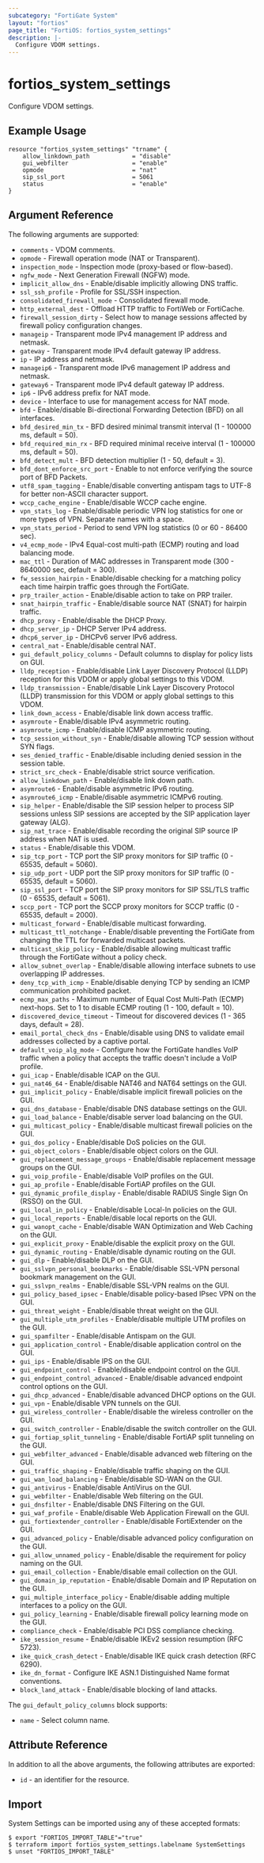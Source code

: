 ```yaml
---
subcategory: "FortiGate System"
layout: "fortios"
page_title: "FortiOS: fortios_system_settings"
description: |-
  Configure VDOM settings.
---
```


# fortios_system_settings
Configure VDOM settings.

## Example Usage

```hcl
resource "fortios_system_settings" "trname" {
    allow_linkdown_path            = "disable"
    gui_webfilter                  = "enable"
    opmode                         = "nat"
    sip_ssl_port                   = 5061
    status                         = "enable"
}
```

## Argument Reference

The following arguments are supported:

* `comments` - VDOM comments.
* `opmode` - Firewall operation mode (NAT or Transparent).
* `inspection_mode` - Inspection mode (proxy-based or flow-based).
* `ngfw_mode` - Next Generation Firewall (NGFW) mode.
* `implicit_allow_dns` - Enable/disable implicitly allowing DNS traffic.
* `ssl_ssh_profile` - Profile for SSL/SSH inspection.
* `consolidated_firewall_mode` - Consolidated firewall mode.
* `http_external_dest` - Offload HTTP traffic to FortiWeb or FortiCache.
* `firewall_session_dirty` - Select how to manage sessions affected by firewall policy configuration changes.
* `manageip` - Transparent mode IPv4 management IP address and netmask.
* `gateway` - Transparent mode IPv4 default gateway IP address.
* `ip` - IP address and netmask.
* `manageip6` - Transparent mode IPv6 management IP address and netmask.
* `gateway6` - Transparent mode IPv4 default gateway IP address.
* `ip6` - IPv6 address prefix for NAT mode.
* `device` - Interface to use for management access for NAT mode.
* `bfd` - Enable/disable Bi-directional Forwarding Detection (BFD) on all interfaces.
* `bfd_desired_min_tx` - BFD desired minimal transmit interval (1 - 100000 ms, default = 50).
* `bfd_required_min_rx` - BFD required minimal receive interval (1 - 100000 ms, default = 50).
* `bfd_detect_mult` - BFD detection multiplier (1 - 50, default = 3).
* `bfd_dont_enforce_src_port` - Enable to not enforce verifying the source port of BFD Packets.
* `utf8_spam_tagging` - Enable/disable converting antispam tags to UTF-8 for better non-ASCII character support.
* `wccp_cache_engine` - Enable/disable WCCP cache engine.
* `vpn_stats_log` - Enable/disable periodic VPN log statistics for one or more types of VPN. Separate names with a space.
* `vpn_stats_period` - Period to send VPN log statistics (0 or 60 - 86400 sec).
* `v4_ecmp_mode` - IPv4 Equal-cost multi-path (ECMP) routing and load balancing mode.
* `mac_ttl` - Duration of MAC addresses in Transparent mode (300 - 8640000 sec, default = 300).
* `fw_session_hairpin` - Enable/disable checking for a matching policy each time hairpin traffic goes through the FortiGate.
* `prp_trailer_action` - Enable/disable action to take on PRP trailer.
* `snat_hairpin_traffic` - Enable/disable source NAT (SNAT) for hairpin traffic.
* `dhcp_proxy` - Enable/disable the DHCP Proxy.
* `dhcp_server_ip` - DHCP Server IPv4 address.
* `dhcp6_server_ip` - DHCPv6 server IPv6 address.
* `central_nat` - Enable/disable central NAT.
* `gui_default_policy_columns` - Default columns to display for policy lists on GUI.
* `lldp_reception` - Enable/disable Link Layer Discovery Protocol (LLDP) reception for this VDOM or apply global settings to this VDOM.
* `lldp_transmission` - Enable/disable Link Layer Discovery Protocol (LLDP) transmission for this VDOM or apply global settings to this VDOM.
* `link_down_access` - Enable/disable link down access traffic.
* `asymroute` - Enable/disable IPv4 asymmetric routing.
* `asymroute_icmp` - Enable/disable ICMP asymmetric routing.
* `tcp_session_without_syn` - Enable/disable allowing TCP session without SYN flags.
* `ses_denied_traffic` - Enable/disable including denied session in the session table.
* `strict_src_check` - Enable/disable strict source verification.
* `allow_linkdown_path` - Enable/disable link down path.
* `asymroute6` - Enable/disable asymmetric IPv6 routing.
* `asymroute6_icmp` - Enable/disable asymmetric ICMPv6 routing.
* `sip_helper` - Enable/disable the SIP session helper to process SIP sessions unless SIP sessions are accepted by the SIP application layer gateway (ALG).
* `sip_nat_trace` - Enable/disable recording the original SIP source IP address when NAT is used.
* `status` - Enable/disable this VDOM.
* `sip_tcp_port` - TCP port the SIP proxy monitors for SIP traffic (0 - 65535, default = 5060).
* `sip_udp_port` - UDP port the SIP proxy monitors for SIP traffic (0 - 65535, default = 5060).
* `sip_ssl_port` - TCP port the SIP proxy monitors for SIP SSL/TLS traffic (0 - 65535, default = 5061).
* `sccp_port` - TCP port the SCCP proxy monitors for SCCP traffic (0 - 65535, default = 2000).
* `multicast_forward` - Enable/disable multicast forwarding.
* `multicast_ttl_notchange` - Enable/disable preventing the FortiGate from changing the TTL for forwarded multicast packets.
* `multicast_skip_policy` - Enable/disable allowing multicast traffic through the FortiGate without a policy check.
* `allow_subnet_overlap` - Enable/disable allowing interface subnets to use overlapping IP addresses.
* `deny_tcp_with_icmp` - Enable/disable denying TCP by sending an ICMP communication prohibited packet.
* `ecmp_max_paths` - Maximum number of Equal Cost Multi-Path (ECMP) next-hops. Set to 1 to disable ECMP routing (1 - 100, default = 10).
* `discovered_device_timeout` - Timeout for discovered devices (1 - 365 days, default = 28).
* `email_portal_check_dns` - Enable/disable using DNS to validate email addresses collected by a captive portal.
* `default_voip_alg_mode` - Configure how the FortiGate handles VoIP traffic when a policy that accepts the traffic doesn't include a VoIP profile.
* `gui_icap` - Enable/disable ICAP on the GUI.
* `gui_nat46_64` - Enable/disable NAT46 and NAT64 settings on the GUI.
* `gui_implicit_policy` - Enable/disable implicit firewall policies on the GUI.
* `gui_dns_database` - Enable/disable DNS database settings on the GUI.
* `gui_load_balance` - Enable/disable server load balancing on the GUI.
* `gui_multicast_policy` - Enable/disable multicast firewall policies on the GUI.
* `gui_dos_policy` - Enable/disable DoS policies on the GUI.
* `gui_object_colors` - Enable/disable object colors on the GUI.
* `gui_replacement_message_groups` - Enable/disable replacement message groups on the GUI.
* `gui_voip_profile` - Enable/disable VoIP profiles on the GUI.
* `gui_ap_profile` - Enable/disable FortiAP profiles on the GUI.
* `gui_dynamic_profile_display` - Enable/disable RADIUS Single Sign On (RSSO) on the GUI.
* `gui_local_in_policy` - Enable/disable Local-In policies on the GUI.
* `gui_local_reports` - Enable/disable local reports on the GUI.
* `gui_wanopt_cache` - Enable/disable WAN Optimization and Web Caching on the GUI.
* `gui_explicit_proxy` - Enable/disable the explicit proxy on the GUI.
* `gui_dynamic_routing` - Enable/disable dynamic routing on the GUI.
* `gui_dlp` - Enable/disable DLP on the GUI.
* `gui_sslvpn_personal_bookmarks` - Enable/disable SSL-VPN personal bookmark management on the GUI.
* `gui_sslvpn_realms` - Enable/disable SSL-VPN realms on the GUI.
* `gui_policy_based_ipsec` - Enable/disable policy-based IPsec VPN on the GUI.
* `gui_threat_weight` - Enable/disable threat weight on the GUI.
* `gui_multiple_utm_profiles` - Enable/disable multiple UTM profiles on the GUI.
* `gui_spamfilter` - Enable/disable Antispam on the GUI.
* `gui_application_control` - Enable/disable application control on the GUI.
* `gui_ips` - Enable/disable IPS on the GUI.
* `gui_endpoint_control` - Enable/disable endpoint control on the GUI.
* `gui_endpoint_control_advanced` - Enable/disable advanced endpoint control options on the GUI.
* `gui_dhcp_advanced` - Enable/disable advanced DHCP options on the GUI.
* `gui_vpn` - Enable/disable VPN tunnels on the GUI.
* `gui_wireless_controller` - Enable/disable the wireless controller on the GUI.
* `gui_switch_controller` - Enable/disable the switch controller on the GUI.
* `gui_fortiap_split_tunneling` - Enable/disable FortiAP split tunneling on the GUI.
* `gui_webfilter_advanced` - Enable/disable advanced web filtering on the GUI.
* `gui_traffic_shaping` - Enable/disable traffic shaping on the GUI.
* `gui_wan_load_balancing` - Enable/disable SD-WAN on the GUI.
* `gui_antivirus` - Enable/disable AntiVirus on the GUI.
* `gui_webfilter` - Enable/disable Web filtering on the GUI.
* `gui_dnsfilter` - Enable/disable DNS Filtering on the GUI.
* `gui_waf_profile` - Enable/disable Web Application Firewall on the GUI.
* `gui_fortiextender_controller` - Enable/disable FortiExtender on the GUI.
* `gui_advanced_policy` - Enable/disable advanced policy configuration on the GUI.
* `gui_allow_unnamed_policy` - Enable/disable the requirement for policy naming on the GUI.
* `gui_email_collection` - Enable/disable email collection on the GUI.
* `gui_domain_ip_reputation` - Enable/disable Domain and IP Reputation on the GUI.
* `gui_multiple_interface_policy` - Enable/disable adding multiple interfaces to a policy on the GUI.
* `gui_policy_learning` - Enable/disable firewall policy learning mode on the GUI.
* `compliance_check` - Enable/disable PCI DSS compliance checking.
* `ike_session_resume` - Enable/disable IKEv2 session resumption (RFC 5723).
* `ike_quick_crash_detect` - Enable/disable IKE quick crash detection (RFC 6290).
* `ike_dn_format` - Configure IKE ASN.1 Distinguished Name format conventions.
* `block_land_attack` - Enable/disable blocking of land attacks.

The `gui_default_policy_columns` block supports:

* `name` - Select column name.


## Attribute Reference

In addition to all the above arguments, the following attributes are exported:
* `id` - an identifier for the resource.

## Import

System Settings can be imported using any of these accepted formats:
```
$ export "FORTIOS_IMPORT_TABLE"="true"
$ terraform import fortios_system_settings.labelname SystemSettings
$ unset "FORTIOS_IMPORT_TABLE"
```
